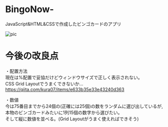 # BingoNow-
JavaScript&HTML&CSSで作成したビンゴカードのアプリ

![pic](https://user-images.githubusercontent.com/47267817/53014676-797fdf80-348c-11e9-8e5f-fa560b144795.PNG)

# 今後の改良点
・配置方法   
現在は%配置で妥協だけどウィンドウサイズで正しく表示されない。   
CSS Grid Layoutでうまくできないか…    
https://qiita.com/kura07/items/e633b35e33e43240d363    

・数値     
今は75番目までから24個の(正確には25個)の数をランダムに選び出しているが,   
本物のビンゴカードみたいに1列15個の数字から選びたい。    
そして縦に数値を並べる。(Grid Layoutがうまく使えればできそう)      
